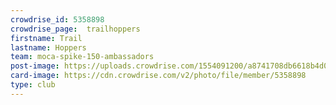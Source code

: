 ```yaml
---
crowdrise_id: 5358898
crowdrise_page:  trailhoppers
firstname: Trail
lastname: Hoppers
team: moca-spike-150-ambassadors
post-image: https://uploads.crowdrise.com/1554091200/a8741708db6618b4d03cbd4daaaaaa1c.jpg
card-image: https://cdn.crowdrise.com/v2/photo/file/member/5358898
type: club
---
```

